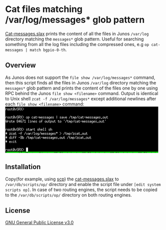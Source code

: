 # Cat files matching /var/log/messages* glob pattern

[Cat-messages.slax](https://github.com/jumation/cat-messages/blob/master/cat-messages.slax) prints the content of all the files in Junos `/var/log` directory matching the `messages*` glob pattern. Useful for searching something from all the log files including the compressed ones, e.g `op cat-messages | match bgpio-0-th`.

## Overview

As Junos does not support the `file show /var/log/messages*` command, then this script finds all the files in Junos `/var/log` directory matching the `messages*` glob pattern and prints the content of the files one by one using RPC behind the Junos `file show <filename>` command. Output is identical to Unix shell `zcat -f /var/log/messages*` except additional newlines after each `file show <filename>` command:
![op cat-messages example](https://github.com/jumation/cat-messages/blob/master/cat-messages_output.png)


## Installation

Copy(for example, using [scp](https://en.wikipedia.org/wiki/Secure_copy)) the [cat-messages.slax](https://github.com/jumation/cat-messages/blob/master/cat-messages.slax) to `/var/db/scripts/op/` directory and enable the script file under `[edit system scripts op]`. In case of two routing engines, the script needs to be copied to the `/var/db/scripts/op/` directory on both routing engines.


## License

[GNU General Public License v3.0](https://github.com/jumation/cat-messages/blob/master/LICENSE)

